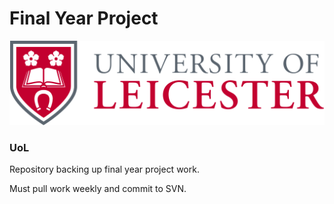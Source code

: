 # Final Year Project

![alt tag](UoL.png)
### UoL

Repository backing up final year project work.


Must pull work weekly and commit to SVN.
